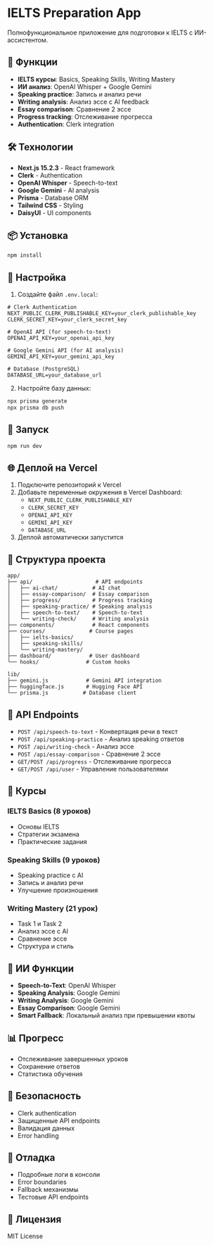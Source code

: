 # IELTS Preparation App

Полнофункциональное приложение для подготовки к IELTS с ИИ-ассистентом.

## 🚀 Функции

- **IELTS курсы**: Basics, Speaking Skills, Writing Mastery
- **ИИ анализ**: OpenAI Whisper + Google Gemini
- **Speaking practice**: Запись и анализ речи
- **Writing analysis**: Анализ эссе с AI feedback
- **Essay comparison**: Сравнение 2 эссе
- **Progress tracking**: Отслеживание прогресса
- **Authentication**: Clerk integration

## 🛠 Технологии

- **Next.js 15.2.3** - React framework
- **Clerk** - Authentication
- **OpenAI Whisper** - Speech-to-text
- **Google Gemini** - AI analysis
- **Prisma** - Database ORM
- **Tailwind CSS** - Styling
- **DaisyUI** - UI components

## 📦 Установка

```bash
npm install
```

## 🔧 Настройка

1. Создайте файл `.env.local`:
```env
# Clerk Authentication
NEXT_PUBLIC_CLERK_PUBLISHABLE_KEY=your_clerk_publishable_key
CLERK_SECRET_KEY=your_clerk_secret_key

# OpenAI API (for speech-to-text)
OPENAI_API_KEY=your_openai_api_key

# Google Gemini API (for AI analysis)
GEMINI_API_KEY=your_gemini_api_key

# Database (PostgreSQL)
DATABASE_URL=your_database_url
```

2. Настройте базу данных:
```bash
npx prisma generate
npx prisma db push
```

## 🚀 Запуск

```bash
npm run dev
```

## 🌐 Деплой на Vercel

1. Подключите репозиторий к Vercel
2. Добавьте переменные окружения в Vercel Dashboard:
   - `NEXT_PUBLIC_CLERK_PUBLISHABLE_KEY`
   - `CLERK_SECRET_KEY`
   - `OPENAI_API_KEY`
   - `GEMINI_API_KEY`
   - `DATABASE_URL`
3. Деплой автоматически запустится

## 📁 Структура проекта

```
app/
├── api/                    # API endpoints
│   ├── ai-chat/           # AI chat
│   ├── essay-comparison/  # Essay comparison
│   ├── progress/          # Progress tracking
│   ├── speaking-practice/ # Speaking analysis
│   ├── speech-to-text/    # Speech-to-text
│   └── writing-check/     # Writing analysis
├── components/            # React components
├── courses/              # Course pages
│   ├── ielts-basics/
│   ├── speaking-skills/
│   └── writing-mastery/
├── dashboard/            # User dashboard
└── hooks/               # Custom hooks

lib/
├── gemini.js            # Gemini API integration
├── huggingface.js       # Hugging Face API
└── prisma.js           # Database client
```

## 🔌 API Endpoints

- `POST /api/speech-to-text` - Конвертация речи в текст
- `POST /api/speaking-practice` - Анализ speaking ответов
- `POST /api/writing-check` - Анализ эссе
- `POST /api/essay-comparison` - Сравнение 2 эссе
- `GET/POST /api/progress` - Отслеживание прогресса
- `GET/POST /api/user` - Управление пользователями

## 🎯 Курсы

### IELTS Basics (8 уроков)
- Основы IELTS
- Стратегии экзамена
- Практические задания

### Speaking Skills (9 уроков)
- Speaking practice с AI
- Запись и анализ речи
- Улучшение произношения

### Writing Mastery (21 урок)
- Task 1 и Task 2
- Анализ эссе с AI
- Сравнение эссе
- Структура и стиль

## 🤖 ИИ Функции

- **Speech-to-Text**: OpenAI Whisper
- **Speaking Analysis**: Google Gemini
- **Writing Analysis**: Google Gemini
- **Essay Comparison**: Google Gemini
- **Smart Fallback**: Локальный анализ при превышении квоты

## 📊 Прогресс

- Отслеживание завершенных уроков
- Сохранение ответов
- Статистика обучения

## 🔐 Безопасность

- Clerk authentication
- Защищенные API endpoints
- Валидация данных
- Error handling

## 🐛 Отладка

- Подробные логи в консоли
- Error boundaries
- Fallback механизмы
- Тестовые API endpoints

## 📝 Лицензия

MIT License
